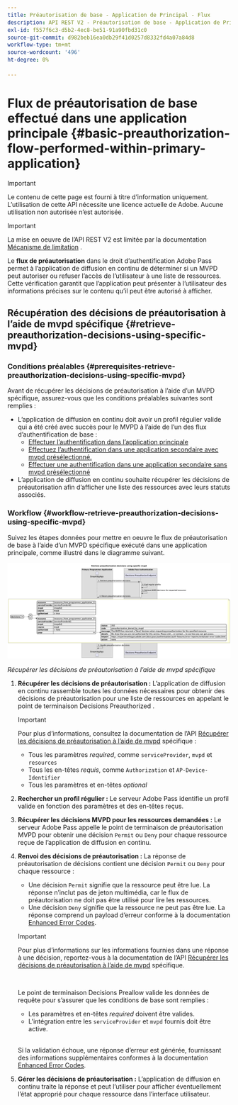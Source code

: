 ```yaml
---
title: Préautorisation de base - Application de Principal - Flux
description: API REST V2 - Préautorisation de base - Application de Principal - Flux
exl-id: f557f6c3-d5b2-4ec8-be51-91a90fbd31c0
source-git-commit: d982beb16ea0db29f41d0257d8332fd4a07a84d8
workflow-type: tm+mt
source-wordcount: '496'
ht-degree: 0%

---
```


# Flux de préautorisation de base effectué dans une application principale {#basic-preauthorization-flow-performed-within-primary-application}

>[!IMPORTANT]
>
> Le contenu de cette page est fourni à titre d’information uniquement. L’utilisation de cette API nécessite une licence actuelle de Adobe. Aucune utilisation non autorisée n’est autorisée.

>[!IMPORTANT]
>
> La mise en oeuvre de l’API REST V2 est limitée par la documentation [Mécanisme de limitation](/help/authentication/integration-guide-programmers/throttling-mechanism.md) .

Le **flux de préautorisation** dans le droit d’authentification Adobe Pass permet à l’application de diffusion en continu de déterminer si un MVPD peut autoriser ou refuser l’accès de l’utilisateur à une liste de ressources. Cette vérification garantit que l’application peut présenter à l’utilisateur des informations précises sur le contenu qu’il peut être autorisé à afficher.

## Récupération des décisions de préautorisation à l’aide de mvpd spécifique {#retrieve-preauthorization-decisions-using-specific-mvpd}

### Conditions préalables {#prerequisites-retrieve-preauthorization-decisions-using-specific-mvpd}

Avant de récupérer les décisions de préautorisation à l’aide d’un MVPD spécifique, assurez-vous que les conditions préalables suivantes sont remplies :

* L’application de diffusion en continu doit avoir un profil régulier valide qui a été créé avec succès pour le MVPD à l’aide de l’un des flux d’authentification de base :
   * [Effectuer l’authentification dans l’application principale](rest-api-v2-basic-authentication-primary-application-flow.md)
   * [Effectuez l’authentification dans une application secondaire avec mvpd présélectionné.](rest-api-v2-basic-authentication-secondary-application-flow.md)
   * [Effectuer une authentification dans une application secondaire sans mvpd présélectionné](rest-api-v2-basic-authentication-secondary-application-flow.md)
* L’application de diffusion en continu souhaite récupérer les décisions de préautorisation afin d’afficher une liste des ressources avec leurs statuts associés.

### Workflow {#workflow-retrieve-preauthorization-decisions-using-specific-mvpd}

Suivez les étapes données pour mettre en oeuvre le flux de préautorisation de base à l’aide d’un MVPD spécifique exécuté dans une application principale, comme illustré dans le diagramme suivant.

![Récupérer les décisions de préautorisation à l’aide de mvpd spécifique](../../../../../assets/rest-api-v2/flows/basic-access-flows/rest-api-v2-retrieve-preauthorization-decisions-within-primary-application-using-specific-mvpd.png)

*Récupérer les décisions de préautorisation à l’aide de mvpd spécifique*

1. **Récupérer les décisions de préautorisation :** L’application de diffusion en continu rassemble toutes les données nécessaires pour obtenir des décisions de préautorisation pour une liste de ressources en appelant le point de terminaison Decisions Preauthorized .

   >[!IMPORTANT]
   >
   > Pour plus d’informations, consultez la documentation de l’API [Récupérer les décisions de préautorisation à l’aide de mvpd](../../apis/decisions-apis/rest-api-v2-decisions-apis-retrieve-preauthorization-decisions-using-specific-mvpd.md) spécifique :
   >
   > * Tous les paramètres _required_, comme `serviceProvider`, `mvpd` et `resources`
   > * Tous les en-têtes _requis_, comme `Authorization` et `AP-Device-Identifier`
   > * Tous les paramètres et en-têtes _optional_

1. **Rechercher un profil régulier :** Le serveur Adobe Pass identifie un profil valide en fonction des paramètres et des en-têtes reçus.

1. **Récupérer les décisions MVPD pour les ressources demandées :** Le serveur Adobe Pass appelle le point de terminaison de préautorisation MVPD pour obtenir une décision `Permit` ou `Deny` pour chaque ressource reçue de l’application de diffusion en continu.

1. **Renvoi des décisions de préautorisation :** La réponse de préautorisation de décisions contient une décision `Permit` ou `Deny` pour chaque ressource :
   * Une décision `Permit` signifie que la ressource peut être lue. La réponse n’inclut pas de jeton multimédia, car le flux de préautorisation ne doit pas être utilisé pour lire les ressources.
   * Une décision `Deny` signifie que la ressource ne peut pas être lue. La réponse comprend un payload d’erreur conforme à la documentation [Enhanced Error Codes](../../../../features-standard/error-reporting/enhanced-error-codes.md).

   >[!IMPORTANT]
   >
   > Pour plus d’informations sur les informations fournies dans une réponse à une décision, reportez-vous à la documentation de l’API [Récupérer les décisions de préautorisation à l’aide de mvpd](../../apis/decisions-apis/rest-api-v2-decisions-apis-retrieve-preauthorization-decisions-using-specific-mvpd.md) spécifique.
   > 
   > <br/>
   > 
   > Le point de terminaison Decisions Preallow valide les données de requête pour s’assurer que les conditions de base sont remplies :
   >
   > * Les paramètres et en-têtes _required_ doivent être valides.
   > * L&#39;intégration entre les `serviceProvider` et `mvpd` fournis doit être active.
   >
   > <br/>
   > 
   > Si la validation échoue, une réponse d’erreur est générée, fournissant des informations supplémentaires conformes à la documentation [Enhanced Error Codes](../../../../features-standard/error-reporting/enhanced-error-codes.md).

1. **Gérer les décisions de préautorisation :** L’application de diffusion en continu traite la réponse et peut l’utiliser pour afficher éventuellement l’état approprié pour chaque ressource dans l’interface utilisateur.
